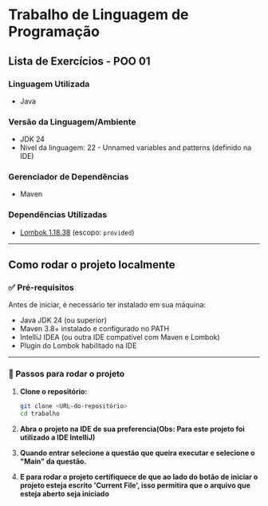 # Trabalho de Linguagem de Programação

## Lista de Exercícios - POO 01

### Linguagem Utilizada
- Java

### Versão da Linguagem/Ambiente
- JDK 24
- Nível da linguagem: 22 - Unnamed variables and patterns (definido na IDE)

### Gerenciador de Dependências
- Maven

### Dependências Utilizadas
- [Lombok 1.18.38](https://projectlombok.org/) (escopo: `provided`)

---

## Como rodar o projeto localmente

### ✅ Pré-requisitos

Antes de iniciar, é necessário ter instalado em sua máquina:

- Java JDK 24 (ou superior)
- Maven 3.8+ instalado e configurado no PATH
- IntelliJ IDEA (ou outra IDE compatível com Maven e Lombok)
- Plugin do Lombok habilitado na IDE

---

### 🔧 Passos para rodar o projeto

1. **Clone o repositório:**

   ```bash
   git clone <URL-do-repositório>
   cd trabalho

2. **Abra o projeto na IDE de sua preferencia(Obs: Para este projeto foi utilizado a IDE IntelliJ)**
3. **Quando entrar selecione a questão que queira executar e selecione o "Main" da questão.**
4. **E para rodar o projeto certifiquece de que ao lado do botão de iniciar o projeto esteja escrito 'Current File', isso permitira que o arquivo que esteja aberto seja iniciado**